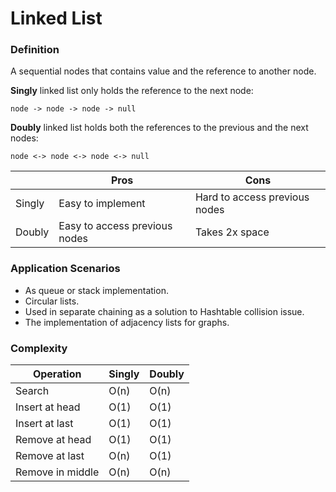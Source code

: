 # Linked List

### Definition

A sequential nodes that contains value and the reference to another node.

**Singly** linked list only holds the reference to the next node:

`node -> node -> node -> null`

**Doubly** linked list holds both the references to the previous and the next nodes:

`node <-> node <-> node <-> null`

|        | Pros                          | Cons                          |
| ------ | ----------------------------- | ----------------------------- |
| Singly | Easy to implement             | Hard to access previous nodes |
| Doubly | Easy to access previous nodes | Takes 2x space                |

### Application Scenarios

- As queue or stack implementation.
- Circular lists.
- Used in separate chaining as a solution to Hashtable collision issue.
- The implementation of adjacency lists for graphs.

### Complexity

| Operation        | Singly | Doubly |
| ---------------- | ------ | ------ |
| Search           | O(n)   | O(n)   |
| Insert at head   | O(1)   | O(1)   |
| Insert at last   | O(1)   | O(1)   |
| Remove at head   | O(1)   | O(1)   |
| Remove at last   | O(n)   | O(1)   |
| Remove in middle | O(n)   | O(n)   |
